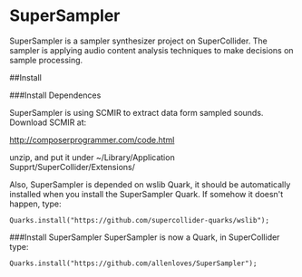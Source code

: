 # SuperSampler
SuperSampler is a sampler synthesizer project on SuperCollider.  The sampler is applying audio content analysis techniques to make decisions on sample processing.


##Install

###Install Dependences

SuperSampler is using SCMIR to extract data form sampled sounds.  Download SCMIR at:

http://composerprogrammer.com/code.html

unzip, and put it under ~/Library/Application Supprt/SuperCollider/Extensions/

Also, SuperSampler is depended on wslib Quark, it should be automatically installed when you install the SuperSampler Quark.  If somehow it doesn't happen, type:

```supercollider
Quarks.install("https://github.com/supercollider-quarks/wslib");
```

###Install SuperSampler
SuperSampler is now a Quark, in SuperCollider type:

```supercollider
Quarks.install("https://github.com/allenloves/SuperSampler");
```
